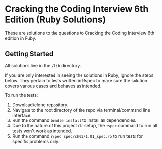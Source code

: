 # Cracking the Coding Interview 6th Edition (Ruby Solutions)

These are solutions to the questions to Cracking the Coding Interview 6th edition in Ruby.

## Getting Started

All solutions live in the `/lib` directory.

If you are only interested in seeing the solutions in Ruby, ignore the steps below. They pertain to tests written in Rspec to make sure the solution covers various cases and behaves as intended.

To run the tests:

1. Download/clone repository.
2. Navigate to the root directory of the repo via terminal/command line interface.
4. Run the command `bundle install` to install all dependencies.
5. Due to the nature of this project dir setup, the `rspec` command to run all tests won't work as intended.
6. Run the command `rspec spec/ch01/1.01_spec.rb` to run tests for specific problems only.
